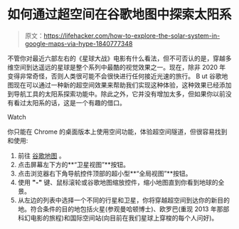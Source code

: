 # 如何通过超空间在谷歌地图中探索太阳系

> 原文：<https://lifehacker.com/how-to-explore-the-solar-system-in-google-maps-via-hype-1840777348>

不管你对最近六部左右的《星球大战》电影有什么看法，但不可否认的是，穿越多维空间到达遥远的星球是整个系列中最酷的视觉效果之一。现在，除非 2020 年变得非常奇怪，否则人类很可能不会很快进行任何接近光速的旅行。 B ut 谷歌地图现在可以通过一种新的超空间效果来帮助我们实现这种体验，这种效果已经添加到导航工具的太阳系探索功能中。除此之外，它并没有增加太多，但如果你以前没有看过太阳系的话，这是一个有趣的借口。

Watch

你只能在 Chrome 的桌面版本上使用空间功能，体验超空间隧道，但很容易找到和使用:

1.  前往 [谷歌地图](https://www.google.com/maps) 。
2.  点击屏幕左下方的**“卫星视图”**按钮。
3.  点击浏览器右下角导航控件顶部的超小型**“全局视图”**按钮。
4.  使用 **"-"** 键、鼠标滚轮或谷歌地图缩放控件，缩小地图直到你看到地球的全景。
5.  从左边的列表中选择一个不同的行星和卫星，你将穿越超空间到达你的新目的地。符合条件的目的地包括火星(参观曼哈顿博士)、欧罗巴(重现 2013 年那部科幻电影的旅程)和国际空间站(向目前在我们星球上穿梭的每个人问好)。